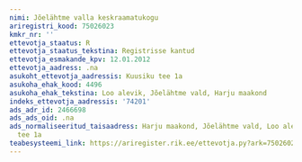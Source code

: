 ```yaml
---
nimi: Jõelähtme valla keskraamatukogu
ariregistri_kood: 75026023
kmkr_nr: ''
ettevotja_staatus: R
ettevotja_staatus_tekstina: Registrisse kantud
ettevotja_esmakande_kpv: 12.01.2012
ettevotja_aadress: .na
asukoht_ettevotja_aadressis: Kuusiku tee 1a
asukoha_ehak_kood: 4496
asukoha_ehak_tekstina: Loo alevik, Jõelähtme vald, Harju maakond
indeks_ettevotja_aadressis: '74201'
ads_adr_id: 2466698
ads_ads_oid: .na
ads_normaliseeritud_taisaadress: Harju maakond, Jõelähtme vald, Loo alevik, Kuusiku
  tee 1a
teabesysteemi_link: https://ariregister.rik.ee/ettevotja.py?ark=75026023&ref=rekvisiidid
---
```

